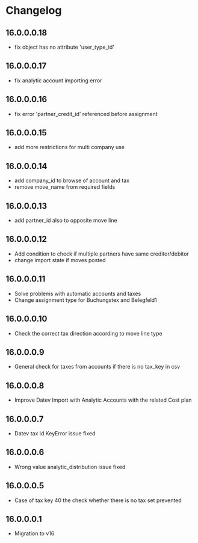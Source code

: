 # Changelog

## 16.0.0.0.18

- fix object has no attribute 'user_type_id'

## 16.0.0.0.17

- fix analytic account importing error

## 16.0.0.0.16

- fix error 'partner_credit_id' referenced before assignment

## 16.0.0.0.15

- add more restrictions for multi company use

## 16.0.0.0.14

- add company_id to browse of account and tax
- remove move_name from required fields

## 16.0.0.0.13

- add partner_id also to opposite move line

## 16.0.0.0.12

- Add condition to check if multiple partners have same creditor/debitor
- change import state if moves posted

## 16.0.0.0.11

- Solve problems with automatic accounts and taxes
- Change assignment type for Buchungstex and Belegfeld1

## 16.0.0.0.10

- Check the correct tax direction according to move line type

## 16.0.0.0.9

- General check for taxes from accounts if there is no tax_key in csv

## 16.0.0.0.8

- Improve Datev Import with Analytic Accounts with the related Cost plan

## 16.0.0.0.7

- Datev tax id KeyError issue fixed

## 16.0.0.0.6

- Wrong value analytic_distribution issue fixed

## 16.0.0.0.5

- Case of tax key 40 the check whether there is no tax set prevented

## 16.0.0.0.1

- Migration to v16
